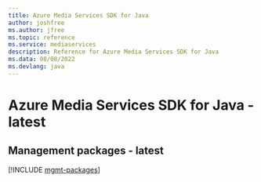 ```yaml
---
title: Azure Media Services SDK for Java
author: joshfree
ms.author: jfree
ms.topic: reference
ms.service: mediaservices
description: Reference for Azure Media Services SDK for Java
ms.data: 08/08/2022
ms.devlang: java
---
```

# Azure Media Services SDK for Java - latest

## Management packages - latest
[!INCLUDE [mgmt-packages](media-services-mgmt-index.md)]
